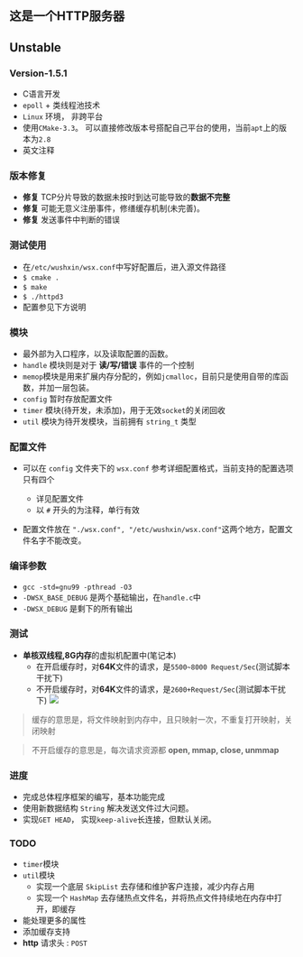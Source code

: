 ## 这是一个HTTP服务器

## Unstable

### Version-1.5.1

- C语言开发
- `epoll` + 类线程池技术
- `Linux` 环境， 非跨平台
- 使用`CMake-3.3`。 可以直接修改版本号搭配自己平台的使用，当前`apt`上的版本为`2.8`
- 英文注释

### 版本修复
- **修复** TCP分片导致的数据未按时到达可能导致的**数据不完整**
- **修复** 可能无意义注册事件，修缮缓存机制(未完善)。
- **修复** 发送事件中判断的错误

### 测试使用
- 在`/etc/wushxin/wsx.conf`中写好配置后，进入源文件路径
- `$ cmake .`
- `$ make`
- `$ ./httpd3`
- 配置参见下方说明

### 模块
- 最外部为入口程序，以及读取配置的函数。
- `handle` 模块则是对于 **读/写/错误** 事件的一个控制
- `memop`模块是用来扩展内存分配的，例如`jcmalloc`，目前只是使用自带的库函数，并加一层包装。
- `config` 暂时存放配置文件
- `timer` 模块(待开发，未添加)，用于无效`socket`的关闭回收
- `util` 模块为待开发模块，当前拥有 `string_t` 类型

### 配置文件
- 可以在 `config` 文件夹下的 `wsx.conf` 参考详细配置格式，当前支持的配置选项只有四个
	- 详见配置文件
	- 以 `#` 开头的为注释，单行有效

- 配置文件放在 `"./wsx.conf", "/etc/wushxin/wsx.conf"`这两个地方，配置文件名字不能改变。

### 编译参数
- `gcc -std=gnu99 -pthread -O3`
- `-DWSX_BASE_DEBUG` 是两个基础输出，在`handle.c`中
- `-DWSX_DEBUG` 是剩下的所有输出

### 测试
- **单核双线程,8G内存**的虚拟机配置中(笔记本)
	- 在开启缓存时，对**64K**文件的请求，是`5500~8000 Request/Sec`(测试脚本干扰下)
	- 不开启缓存时，对**64K**文件的请求，是`2600+Request/Sec`(测试脚本干扰下)
![](http://ww1.sinaimg.cn/mw690/81b736ebjw1f2rz7lq9l0j20bc068t9n.jpg)


> 缓存的意思是，将文件映射到内存中，且只映射一次，不重复打开映射，关闭映射

> 不开启缓存的意思是，每次请求资源都 **open, mmap, close, unmmap**

### 进度
- 完成总体程序框架的编写，基本功能完成
- 使用新数据结构 `String` 解决发送文件过大问题。
- 实现`GET HEAD`， 实现`keep-alive`长连接，但默认关闭。

### TODO
- `timer`模块
- `util`模块
	- 实现一个底层 `SkipList` 去存储和维护客户连接，减少内存占用
	- 实现一个 `HashMap` 去存储热点文件名，并将热点文件持续地在内存中打开，即缓存
- 能处理更多的属性
- 添加缓存支持
- **http** 请求头 : `POST`